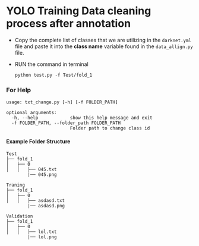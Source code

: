 # YOLO Training Data cleaning process after annotation

- Copy the complete list of classes that we are utilizing in the `darknet.yml` file and paste it into the **class name** variable found in the `data_allign.py` file.
- RUN the command in terminal

    ```console
    python test.py -f Test/fold_1
    ```

### For Help

```console
usage: txt_change.py [-h] [-f FOLDER_PATH]

optional arguments:
  -h, --help            show this help message and exit
  -f FOLDER_PATH, --folder_path FOLDER_PATH
                        Folder path to change class id
```

#### Example Folder Structure

```console
Test
├── fold_1
│   ├── 0
│   │   ├── 045.txt
        |── 045.png

Traning
├── fold_1
│   ├── 0
│   │   ├── asdasd.txt
        |── asdasd.png

Validation
├── fold_1
│   ├── 0
│   │   ├── lol.txt
        |── lol.png
```
